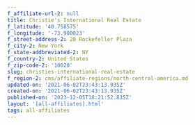 ```yaml
---
f_affiliate-url-2: null
title: Christie's International Real Estate
f_latitude: '40.758575'
f_longitude: '-73.980023'
f_street-address-2: 20 Rockefeller Plaza­
f_city-2: New York­
f_state-addbreviated-2: NY­
f_country-2: United States
f_zip-code-2: '10020'
slug: christies-international-real-estate
f_region-2: cms/affiliate-regions/north-central-america.md
updated-on: '2021-06-02T23:43:13.935Z'
created-on: '2021-06-02T23:43:13.935Z'
published-on: '2023-12-05T18:21:52.835Z'
layout: '[all-affiliates].html'
tags: all-affiliates
---
```




